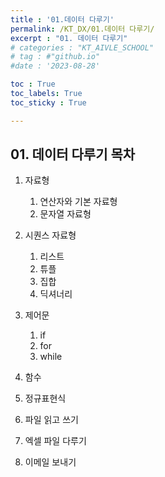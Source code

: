 ```yaml
---
title : '01.데이터 다루기' 
permalink: /KT_DX/01.데이터 다루기/
excerpt : "01. 데이터 다루기"
# categories : "KT_AIVLE_SCHOOL"
# tag : #"github.io"
#date : '2023-08-28'

toc : True
toc_labels: True
toc_sticky : True

---
```


## 01. 데이터 다루기 목차

1. 자료형
    1. 연산자와 기본 자료형
    2. 문자열 자료형

2. 시퀀스 자료형
    1. 리스트
    2. 튜플
    3. 집합
    4. 딕셔너리

3. 제어문
    1. if 
    2. for
    3. while

4. 함수

5. 정규표현식

6. 파일 읽고 쓰기

7. 엑셀 파일 다루기

8. 이메일 보내기
